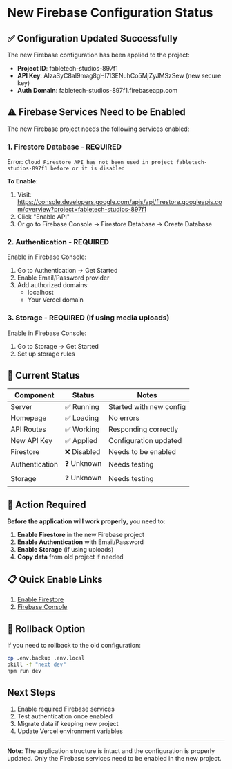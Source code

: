 # New Firebase Configuration Status

## ✅ Configuration Updated Successfully

The new Firebase configuration has been applied to the project:
- **Project ID**: fabletech-studios-897f1  
- **API Key**: AIzaSyC8aI9mag8gHl7I3ENuhCo5MjZyJMSzSew (new secure key)
- **Auth Domain**: fabletech-studios-897f1.firebaseapp.com

## ⚠️ Firebase Services Need to be Enabled

The new Firebase project needs the following services enabled:

### 1. **Firestore Database** - REQUIRED
Error: `Cloud Firestore API has not been used in project fabletech-studios-897f1 before or it is disabled`

**To Enable**:
1. Visit: https://console.developers.google.com/apis/api/firestore.googleapis.com/overview?project=fabletech-studios-897f1
2. Click "Enable API"
3. Or go to Firebase Console → Firestore Database → Create Database

### 2. **Authentication** - REQUIRED
Enable in Firebase Console:
1. Go to Authentication → Get Started
2. Enable Email/Password provider
3. Add authorized domains:
   - localhost
   - Your Vercel domain

### 3. **Storage** - REQUIRED (if using media uploads)
Enable in Firebase Console:
1. Go to Storage → Get Started
2. Set up storage rules

## 🔄 Current Status

| Component | Status | Notes |
|-----------|--------|-------|
| Server | ✅ Running | Started with new config |
| Homepage | ✅ Loading | No errors |
| API Routes | ✅ Working | Responding correctly |
| New API Key | ✅ Applied | Configuration updated |
| Firestore | ❌ Disabled | Needs to be enabled |
| Authentication | ❓ Unknown | Needs testing |
| Storage | ❓ Unknown | Needs testing |

## 🚨 Action Required

**Before the application will work properly**, you need to:

1. **Enable Firestore** in the new Firebase project
2. **Enable Authentication** with Email/Password
3. **Enable Storage** (if using uploads)
4. **Copy data** from old project if needed

## 📋 Quick Enable Links

1. [Enable Firestore](https://console.developers.google.com/apis/api/firestore.googleapis.com/overview?project=fabletech-studios-897f1)
2. [Firebase Console](https://console.firebase.google.com/project/fabletech-studios-897f1)

## 💾 Rollback Option

If you need to rollback to the old configuration:
```bash
cp .env.backup .env.local
pkill -f "next dev"
npm run dev
```

## Next Steps

1. Enable required Firebase services
2. Test authentication once enabled
3. Migrate data if keeping new project
4. Update Vercel environment variables

---

**Note**: The application structure is intact and the configuration is properly updated. Only the Firebase services need to be enabled in the new project.